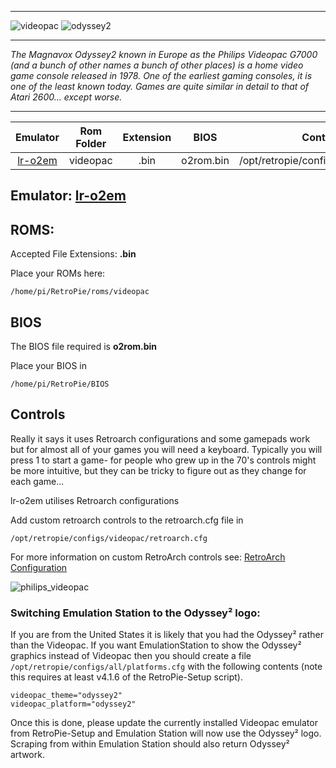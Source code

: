 ***
![videopac](https://cloud.githubusercontent.com/assets/10035308/12212914/3db2135a-b62d-11e5-8bc8-314eef1f117f.png)
![odyssey2](https://cloud.githubusercontent.com/assets/10035308/12213667/802575ea-b639-11e5-837d-354e3f6be631.png)
***
_The Magnavox Odyssey2 known in Europe as the Philips Videopac G7000 (and a bunch of other names a bunch of other places) is a home video game console released in 1978. One of the earliest gaming consoles, it is one of the least known today. Games are quite similar in detail to that of Atari 2600... except worse._
***

| Emulator | Rom Folder | Extension | BIOS |  Controller Config |
| :---: | :---: | :---: | :---: | :---: |
| [lr-o2em](https://github.com/libretro/libretro-o2em) | videopac  | .bin | o2rom.bin | /opt/retropie/configs/videopac/retroarch.cfg |

## Emulator: [lr-o2em](https://github.com/libretro/libretro-o2em)

## ROMS: 

Accepted File Extensions: **.bin**

Place your ROMs here:
```
/home/pi/RetroPie/roms/videopac
```

## BIOS

The BIOS file required is **o2rom.bin**

Place your BIOS in
```
/home/pi/RetroPie/BIOS
```

## Controls

Really it says it uses Retroarch configurations and some gamepads work but for almost all of your games you will need a keyboard. Typically you will press 1 to start a game- for people who grew up in the 70's controls might be more intuitive, but they can be tricky to figure out as they change for each game...

lr-o2em utilises Retroarch configurations

Add custom retroarch controls to the retroarch.cfg file in
```shell
/opt/retropie/configs/videopac/retroarch.cfg
```
For more information on custom RetroArch controls see: [RetroArch Configuration](https://github.com/petrockblog/RetroPie-Setup/wiki/RetroArch-Configuration)

![philips_videopac](https://cloud.githubusercontent.com/assets/10035308/8192731/79eeaea2-142d-11e5-924d-9d284d280981.png)

### Switching Emulation Station to the Odyssey² logo:

If you are from the United States it is likely that you had the Odyssey² rather than the Videopac. If you want EmulationStation to show the Odyssey² graphics instead of Videopac then you should create a file `/opt/retropie/configs/all/platforms.cfg` with the following contents (note this requires at least v4.1.6 of the RetroPie-Setup script).

```
videopac_theme="odyssey2"
videopac_platform="odyssey2"
```

Once this is done, please update the currently installed Videopac emulator from RetroPie-Setup and Emulation Station will now use the Odyssey² logo. Scraping from within Emulation Station should also return Odyssey² artwork.